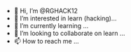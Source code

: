 - 👋 Hi, I’m @RGHACK12
- 👀 I’m interested in learn (hacking)...
- 🌱 I’m currently learning ...
- 💞️ I’m looking to collaborate on learn ...
- 📫 How to reach me ...

<!---
RGHACK12/RGHACK12 is a ✨ special ✨ repository because its `README.md` (this file) appears on your GitHub profile.
You can click the Preview link to take a look at your changes.
--->
